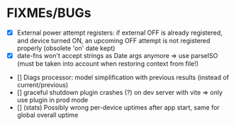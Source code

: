 FIXMEs/BUGs
===========

- [X] External power attempt registers: if external OFF is already registered, and device turned ON, an upcoming OFF attempt is not registered properly (obsolete 'on' date kept)
- [X] date-fns won't accept strings as Date args anymore => use parseISO (must be taken into account when restoring context from file!)
- [] Diags processor: model simplification with previous results (instead of current/previous)
- [] graceful shutdown plugin crashes (?) on dev server with vite => only use plugin in prod mode
- [] (stats) Possibly wrong per-device uptimes after app start, same for global overall uptime
